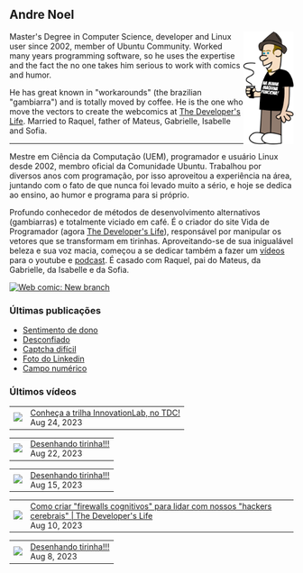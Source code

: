 ## Andre Noel

<!--
**andre-noel/andre-noel** is a ✨ _special_ ✨ repository because its `README.md` (this file) appears on your GitHub profile.

Here are some ideas to get you started:

- 🔭 I’m currently working on ...
- 🌱 I’m currently learning ...
- 👯 I’m looking to collaborate on ...
- 🤔 I’m looking for help with ...
- 💬 Ask me about ...
- 📫 How to reach me: ...
- 😄 Pronouns: ...
- ⚡ Fun fact: ...
-->

<img src="eu.png" align="right" height="200px">

Master's Degree in Computer Science, developer and Linux user since 2002, member of Ubuntu Community. Worked many years programming software, so he uses the expertise and the fact the no one takes him serious to work with comics and humor.

He has great known in "workarounds" (the brazilian "gambiarra") and is totally moved by coffee. He is the one who move the vectors to create the webcomics at [The Developer's Life](https://developerslife.tech/). Married to Raquel, father of Mateus, Gabrielle, Isabelle and Sofia.

---

Mestre em Ciência da Computação (UEM), programador e usuário Linux desde 2002, membro oficial da Comunidade Ubuntu. Trabalhou por diversos anos com programação, por isso aproveitou a experiência na área, juntando com o fato de que nunca foi levado muito a sério, e hoje se dedica ao ensino, ao humor e programa para si próprio.

Profundo conhecedor de métodos de desenvolvimento alternativos (gambiarras) e totalmente viciado em café. É o criador do site Vida de Programador (agora [The Developer's Life](https://developerslife.tech/)), responsável por manipular os vetores que se transformam em tirinhas. Aproveitando-se de sua inigualável beleza e sua voz macia, começou a se dedicar também a fazer um [vídeos](https://youtube.com/ProgramadorREAL) para o youtube e [podcast](https://podcast.developerslife.tech/). É casado com Raquel, pai do Mateus, da Gabrielle, da Isabelle e da Sofia.

<a href="https://developerslife.tech/en/2022/05/30/new-branch/"><img src="https://developerslife.tech/en/uploads/2022/05/tirinhaEN-234.png" style="width:500px" alt="Web comic: New branch" /></a>

### Últimas publicações
<!-- BLOG-POST-LIST:START -->
- [Sentimento de dono](https://developerslife.tech/pt/2023/08/21/sentimento-de-dono/)
- [Desconfiado](https://developerslife.tech/pt/2023/08/18/desconfiado/)
- [Captcha difícil](https://developerslife.tech/pt/2023/08/14/captcha-dificil/)
- [Foto do Linkedin](https://developerslife.tech/pt/2023/08/09/foto-do-linkedin/)
- [Campo numérico](https://developerslife.tech/pt/2023/08/07/campo-numerico/)
<!-- BLOG-POST-LIST:END -->

### Últimos vídeos
<!-- YOUTUBE:START --><table><tr><td><a href="https://www.youtube.com/watch?v=Zu-PTE4U4F4"><img width="140px" src="https://i.ytimg.com/vi/Zu-PTE4U4F4/mqdefault.jpg"></a></td>
<td><a href="https://www.youtube.com/watch?v=Zu-PTE4U4F4">Conheça a trilha InnovationLab, no TDC!</a><br/>Aug 24, 2023</td></tr></table>
<table><tr><td><a href="https://www.youtube.com/watch?v=xqtLCWeSDe4"><img width="140px" src="https://i.ytimg.com/vi/xqtLCWeSDe4/mqdefault.jpg"></a></td>
<td><a href="https://www.youtube.com/watch?v=xqtLCWeSDe4">Desenhando tirinha!!!</a><br/>Aug 22, 2023</td></tr></table>
<table><tr><td><a href="https://www.youtube.com/watch?v=Z6zJqaDI5-I"><img width="140px" src="https://i.ytimg.com/vi/Z6zJqaDI5-I/mqdefault.jpg"></a></td>
<td><a href="https://www.youtube.com/watch?v=Z6zJqaDI5-I">Desenhando tirinha!!!</a><br/>Aug 15, 2023</td></tr></table>
<table><tr><td><a href="https://www.youtube.com/watch?v=Ptyd1_1QaKQ"><img width="140px" src="https://i.ytimg.com/vi/Ptyd1_1QaKQ/mqdefault.jpg"></a></td>
<td><a href="https://www.youtube.com/watch?v=Ptyd1_1QaKQ">Como criar &quot;firewalls cognitivos&quot; para lidar com nossos &quot;hackers cerebrais&quot; | The Developer&#39;s Life</a><br/>Aug 10, 2023</td></tr></table>
<table><tr><td><a href="https://www.youtube.com/watch?v=80xVW7U9TnQ"><img width="140px" src="https://i.ytimg.com/vi/80xVW7U9TnQ/mqdefault.jpg"></a></td>
<td><a href="https://www.youtube.com/watch?v=80xVW7U9TnQ">Desenhando tirinha!!!</a><br/>Aug 8, 2023</td></tr></table>
<!-- YOUTUBE:END -->
